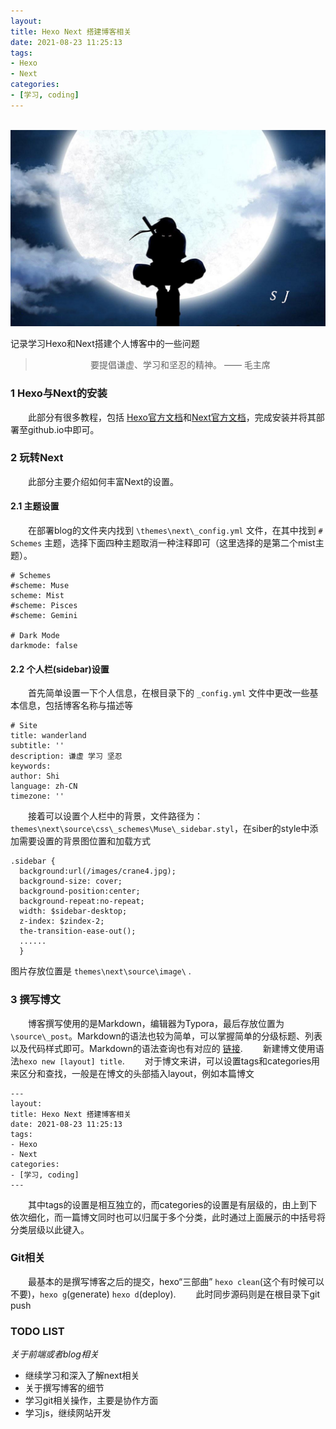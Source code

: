 ```yaml
---
layout: 
title: Hexo Next 搭建博客相关
date: 2021-08-23 11:25:13
tags:
- Hexo
- Next
categories:
- [学习, coding]
---
```


&emsp;&emsp;![](itachi.jpg)

记录学习Hexo和Next搭建个人博客中的一些问题
<!-- more -->
> <center> 要提倡谦虚、学习和坚忍的精神。 —— 毛主席</center>
### 1 Hexo与Next的安装
&emsp;&emsp;此部分有很多教程，包括 [Hexo官方文档](https://hexo.io/zh-cn/docs/index.html)和[Next官方文档](https://theme-next.iissnan.com/getting-started.html)，完成安装并将其部署至github.io中即可。
### 2 玩转Next
&emsp;&emsp;此部分主要介绍如何丰富Next的设置。
#### 2.1 主题设置
&emsp;&emsp;在部署blog的文件夹内找到 `\themes\next\_config.yml` 文件，在其中找到 `# Schemes` 主题，选择下面四种主题取消一种注释即可（这里选择的是第二个mist主题）。
```
# Schemes
#scheme: Muse
scheme: Mist
#scheme: Pisces
#scheme: Gemini

# Dark Mode
darkmode: false
```
#### 2.2 个人栏(sidebar)设置
&emsp;&emsp;首先简单设置一下个人信息，在根目录下的 `_config.yml` 文件中更改一些基本信息，包括博客名称与描述等
```
# Site
title: wanderland
subtitle: ''
description: 谦虚 学习 坚忍
keywords:
author: Shi
language: zh-CN
timezone: ''
```
&emsp;&emsp;接着可以设置个人栏中的背景，文件路径为：
`themes\next\source\css\_schemes\Muse\_sidebar.styl`，在siber的style中添加需要设置的背景图位置和加载方式

```
.sidebar {
  background:url(/images/crane4.jpg);	
  background-size: cover;
  background-position:center;
  background-repeat:no-repeat;
  width: $sidebar-desktop;
  z-index: $zindex-2;
  the-transition-ease-out();
  ......
  }
```
图片存放位置是 `themes\next\source\image\` .

### 3 撰写博文
&emsp;&emsp;博客撰写使用的是Markdown，编辑器为Typora，最后存放位置为`\source\_post`。Markdown的语法也较为简单，可以掌握简单的分级标题、列表以及代码样式即可。Markdown的语法查询也有对应的 [链接](https://markdown.com.cn/basic-syntax/).
&emsp;&emsp;新建博文使用语法`hexo new [layout] title`. 
&emsp;&emsp;对于博文来讲，可以设置tags和categories用来区分和查找，一般是在博文的头部插入layout，例如本篇博文

```
---
layout: 
title: Hexo Next 搭建博客相关
date: 2021-08-23 11:25:13
tags:
- Hexo
- Next
categories:
- [学习, coding]
---
```
&emsp;&emsp;其中tags的设置是相互独立的，而categories的设置是有层级的，由上到下依次细化，而一篇博文同时也可以归属于多个分类，此时通过上面展示的中括号将分类层级以此键入。

### Git相关
&emsp;&emsp;最基本的是撰写博客之后的提交，hexo“三部曲” `hexo clean`(这个有时候可以不要)，`hexo g`(generate) `hexo d`(deploy).
&emsp;&emsp;此时同步源码则是在根目录下git push

### TODO LIST
*关于前端或者blog相关*
- 继续学习和深入了解next相关
- 关于撰写博客的细节
- 学习git相关操作，主要是协作方面
- 学习js，继续网站开发
